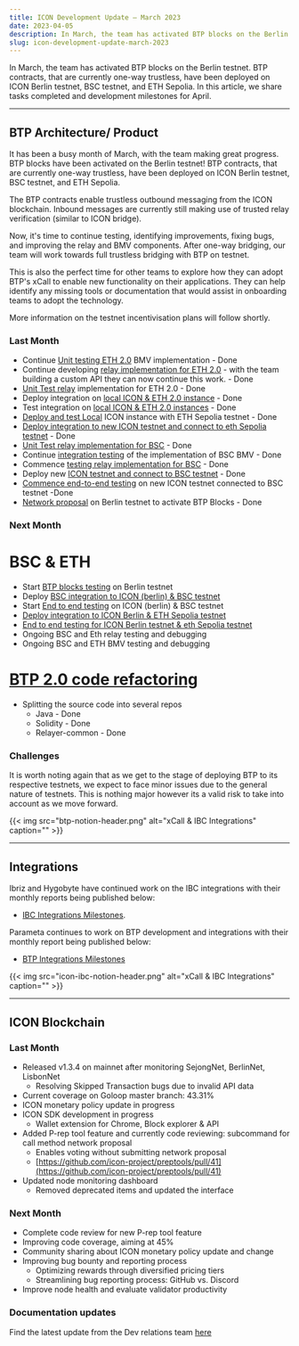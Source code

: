 ```yaml
---
title: ICON Development Update – March 2023
date: 2023-04-05
description: In March, the team has activated BTP blocks on the Berlin testnet. BTP contracts, that are currently one-way trustless, have been deployed on ICON Berlin testnet, BSC testnet, and ETH Sepolia. 
slug: icon-development-update-march-2023
---
```


In March, the team has activated BTP blocks on the Berlin testnet. BTP contracts, that are currently one-way trustless, have been deployed on ICON Berlin testnet, BSC testnet, and ETH Sepolia.  In this article, we share tasks completed and development milestones for April.

------

## BTP Architecture/ Product

It has been a busy month of March, with the team making great progress. BTP blocks have been activated on the Berlin testnet! BTP contracts, that are currently one-way trustless, have been deployed on ICON Berlin testnet, BSC testnet, and ETH Sepolia. 

The BTP contracts enable trustless outbound messaging from the ICON blockchain. Inbound messages are currently still making use of trusted relay verification (similar to ICON bridge).

Now, it's time to continue testing, identifying improvements, fixing bugs, and improving the relay and BMV components. After one-way bridging, our team will work towards full trustless bridging with BTP on testnet.

This is also the perfect time for other teams to explore how they can adopt BTP's xCall to enable new functionality on their applications. They can help identify any missing tools or documentation that would assist in onboarding teams to adopt the technology.

More information on the testnet incentivisation plans will follow shortly.

### Last Month

- Continue [Unit testing ETH 2.0](https://www.notion.so/eb52eafdbc0e496596fbd27d5c5ecdc9) BMV implementation - Done
- Continue developing [relay implementation for ETH 2.0](https://www.notion.so/3ee0ee535e28408eaf8698bfc01e1500) - with the team building a custom API they can now continue this work. - Done
- [Unit Test relay](https://www.notion.so/f88cddd9133346908a6a3ae2e10ec7d0) implementation for ETH 2.0 - Done
- Deploy integration on [local ICON & ETH 2.0 instance](https://www.notion.so/Deploy-ETH-2-0-integration-on-local-ICON-ETH-2-0-instance-a5557ff37ded457ea7a76659aa6790ac) - Done
- Test integration on [local ICON & ETH 2.0 instances](https://www.notion.so/3de4168cb55f442fba8d9689a4aee1bd) - Done
- [Deploy and test Local](https://www.notion.so/d5aa750d86334cffb7666d69c17a5ba5) ICON instance with ETH Sepolia testnet - Done
- [Deploy integration to new ICON testnet and connect to eth Sepolia testnet](https://www.notion.so/38bd5777c2484ad0b48161dcc7741536) - Done
- [Unit Test relay implementation for BSC](https://www.notion.so/5c26696670894328a0ddcc48a75331ee) - Done
- Continue [integration testing](https://www.notion.so/1b4241a97347447aaf626031ea46f07c) of the implementation of BSC BMV - Done
- Commence [testing relay implementation for BSC](https://www.notion.so/5c26696670894328a0ddcc48a75331ee) - Done
- Deploy new [ICON testnet and connect to BSC testnet](https://www.notion.so/b8f5a255991d49feac7138a7148c1097) - Done
- [Commence end-to-end testing](https://www.notion.so/ab2e979b62fd43deb031ba3125f99e6a) on new ICON testnet connected to BSC testnet -Done
- [Network proposal](https://www.notion.so/aa95c574bcb046d18f02811667d89f3e) on Berlin testnet to activate BTP Blocks - Done

### Next Month

# BSC & ETH

- Start [BTP blocks testing](https://www.notion.so/dd55ff14b0dc46e28feecc9bebbb187b) on Berlin testnet
- Deploy [BSC integration to ICON (berlin) & BSC testnet](https://www.notion.so/1a5121eb34ab4c96a88a3ac6736df413)
- Start [End to end testing](https://www.notion.so/10fc5892f3e8497493a02ad2ff32e909) on ICON (berlin) & BSC testnet
- [Deploy integration to ICON Berlin & ETH Sepolia testnet](https://www.notion.so/662a73d06c544979aa3d5feb6800d947)
- [End to end testing for ICON Berlin testnet & eth Sepolia testnet](https://www.notion.so/fe184f9a2f244a70af320b211bf1cbaf)
- Ongoing BSC and Eth relay testing and debugging
- Ongoing BSC and ETH BMV testing and debugging

# [BTP 2.0 code refactoring](https://www.notion.so/BTP-2-0-337aa608385449aca6656cbc065a4419)

- Splitting the source code into several repos
    - Java - Done
    - Solidity - Done
    - Relayer-common - Done

### Challenges

It is worth noting again that as we get to the stage of deploying BTP to its respective testnets, we expect to face minor issues due to the general nature of testnets. This is nothing major however its a valid risk to take into account as we move forward. 

{{< img src="btp-notion-header.png" alt="xCall & IBC Integrations" caption="" >}}

------

## Integrations

Ibriz and Hygobyte have continued work on the IBC integrations with their monthly reports being published below:
- [IBC Integrations Milestones](https://iconfoundation.notion.site/IBC-Integrations-Milestones-66221606c1464911be07c4ae73813578).

Parameta continues to work on BTP development and integrations with their monthly report being published below:
- [BTP Integrations Milestones](https://iconfoundation.notion.site/BTP-Milestones-78dbe0023a0144ba9c53db9558ac7cf5)

{{< img src="icon-ibc-notion-header.png" alt="xCall & IBC Integrations" caption="" >}}

------

## ICON Blockchain

### Last Month

- Released v1.3.4 on mainnet after monitoring SejongNet, BerlinNet, LisbonNet
    - Resolving Skipped Transaction bugs due to invalid API data
- Current coverage on Goloop master branch: 43.31%
- ICON monetary policy update in progress
- ICON SDK development in progress
    - Wallet extension for Chrome, Block explorer & API
- Added P-rep tool feature and currently code reviewing: subcommand for call method network proposal
    - Enables voting without submitting network proposal
    - [https://github.com/icon-project/preptools/pull/41](https://github.com/icon-project/preptools/pull/41)
- Updated node monitoring dashboard
    - Removed deprecated items and updated the interface

### Next Month

- Complete code review for new P-rep tool feature
- Improving code coverage, aiming at 45%
- Community sharing about ICON monetary policy update and change
- Improving bug bounty and reporting process
    - Optimizing rewards through diversified pricing tiers
    - Streamlining bug reporting process: GitHub vs. Discord
- Improve node health and evaluate validator productivity

### Documentation updates

Find the latest update from the Dev relations team [here](https://github.com/icon-project/grants-program/blob/main/progress-reports/developer-relations/developer-relations-support-progress-report-feb-2023.md)